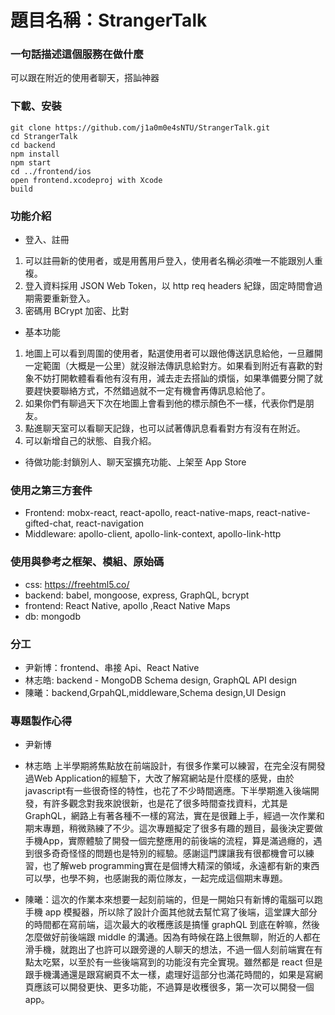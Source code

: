 # 題目名稱：StrangerTalk

### 一句話描述這個服務在做什麼

可以跟在附近的使用者聊天，搭訕神器

### 下載、安裝

```
git clone https://github.com/j1a0m0e4sNTU/StrangerTalk.git
cd StrangerTalk
cd backend
npm install
npm start
cd ../frontend/ios
open frontend.xcodeproj with Xcode
build
```

### 功能介紹

- 登入、註冊

1. 可以註冊新的使用者，或是用舊用戶登入，使用者名稱必須唯一不能跟別人重複。
2. 登入資料採用 JSON Web Token，以 http req headers 紀錄，固定時間會過期需要重新登入。
3. 密碼用 BCrypt 加密、比對

- 基本功能

1. 地圖上可以看到周圍的使用者，點選使用者可以跟他傳送訊息給他，一旦離開一定範圍（大概是一公里）就沒辦法傳訊息給對方。如果看到附近有喜歡的對象不妨打開軟體看看他有沒有用，減去走去搭訕的煩惱，如果準備要分開了就要趕快要聯絡方式，不然錯過就不一定有機會再傳訊息給他了。
2. 如果你們有聊過天下次在地圖上會看到他的標示顏色不一樣，代表你們是朋友。
3. 點進聊天室可以看聊天記錄，也可以試著傳訊息看看對方有沒有在附近。
4. 可以新增自己的狀態、自我介紹。

- 待做功能:封鎖別人、聊天室擴充功能、上架至 App Store

### 使用之第三方套件

- Frontend: mobx-react, react-apollo, react-native-maps, react-native-gifted-chat, react-navigation
- Middleware: apollo-client, apollo-link-context, apollo-link-http

### 使用與參考之框架、模組、原始碼

- css: https://freehtml5.co/
- backend: babel, mongoose, express, GraphQL, bcrypt
- frontend: React Native, apollo ,React Native Maps
- db: mongodb

### 分工

- 尹新博：frontend、串接 Api、React Native
- 林志皓: backend - MongoDB Schema design, GraphQL API design
- 陳曦：backend,GrpahQL,middleware,Schema design,UI Design

### 專題製作心得

- 尹新博
- 林志皓
  上半學期將焦點放在前端設計，有很多作業可以練習，在完全沒有開發過Web Application的經驗下，大改了解寫網站是什麼樣的感覺，由於javascript有一些很奇怪的特性，也花了不少時間適應。下半學期進入後端開發，有許多觀念對我來說很新，也是花了很多時間查找資料，尤其是GraphQL，網路上有著各種不一樣的寫法，實在是很難上手，經過一次作業和期末專題，稍微熟練了不少。這次專題擬定了很多有趣的題目，最後決定要做手機App，實際體驗了開發一個完整應用的前後端的流程，算是滿過癮的，遇到很多奇奇怪怪的問題也是特別的經驗。感謝這門課讓我有很都機會可以練習，也了解web programming實在是個博大精深的領域，永遠都有新的東西可以學，也學不夠，也感謝我的兩位隊友，一起完成這個期末專題。

- 陳曦：這次的作業本來想要一起刻前端的，但是一開始只有新博的電腦可以跑手機 app 模擬器，所以除了設計介面其他就去幫忙寫了後端，這堂課大部分的時間都在寫前端，這次最大的收穫應該是搞懂 graphQL 到底在幹嘛，然後怎麼做好前後端跟 middle 的溝通。因為有時候在路上很無聊，附近的人都在滑手機，就跑出了也許可以跟旁邊的人聊天的想法，不過一個人刻前端實在有點太吃緊，以至於有一些後端寫到的功能沒有完全實現。雖然都是 react 但是跟手機溝通還是跟寫網頁不太一樣，處理好這部分也滿花時間的，如果是寫網頁應該可以開發更快、更多功能，不過算是收穫很多，第一次可以開發一個 app。
